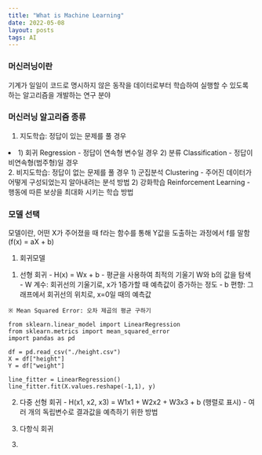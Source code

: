 ```yaml
---
title: "What is Machine Learning"
date: 2022-05-08
layout: posts
tags: AI
---
```


### 머신러닝이란
기계가 일일이 코드로 명시하지 않은 동작을 데이터로부터 학습하여 실행할 수 있도록 하는 알고리즘을 개발하는 연구 분야


### 머신러닝 알고리즘 종류
1. 지도학습: 정답이 있는 문제를 풀 경우
<li>  1) 회귀 Regression
    - 정답이 연속형 변수일 경우
  2) 분류 Classification
    - 정답이 비연속형(범주형)일 경우
</li>
2. 비지도학습: 정답이 없는 문제를 풀 경우
  1) 군집분석 Clustering
    - 주어진 데이터가 어떻게 구성되었는지 알아내려는 분석 방법
  2) 강화학습 Reinforcement Learning
    - 행동에 따른 보상을 최대화 시키는 학습 방법


### 모델 선택
모델이란, 어떤 X가 주어졌을 때 f라는 함수를 통해 Y값을 도출하는 과정에서 f를 말함 (f(x) = aX + b)

1. 회귀모델
  1) 선형 회귀
    - H(x) = Wx + b
    - 평균을 사용하여 최적의 기울기 W와 b의 값을 탐색
    - W 계수: 회귀선의 기울기로, x가 1증가할 때 예측값이 증가하는 정도
    - b 편향: 그래프에서 회귀선의 위치로, x=0일 때의 예측값
    
    ※ Mean Squared Error: 오차 제곱의 평균 구하기
    
    from sklearn.linear_model import LinearRegression
    from sklearn.metrics import mean_squared_error
    import pandas as pd
    
    df = pd.read_csv("./height.csv")
    X = df["height"]
    Y = df["weight"]
    
    line_fitter = LinearRegression()
    line_fitter.fit(X.values.reshape(-1,1), y)
    
  2) 다중 선형 회귀
    - H(x1, x2, x3) = W1x1 + W2x2 + W3x3 + b (행렬로 표시)
    - 여러 개의 독립변수로 결과값을 예측하기 위한 방법

  3) 다항식 회귀

3. 
